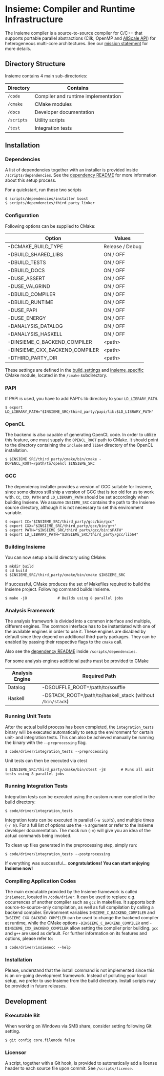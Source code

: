 # Insieme: Compiler and Runtime Infrastructure

The Insieme compiler is a source-to-source compiler for C/C++ that supports
portable parallel abstractions (Cilk, OpenMP and [AllScale API]) for
heterogeneous multi-core architectures. See our [mission statement] for more
details.

[AllScale API]: <http://www.allscale.eu/>
[mission statement]: <http://insieme-compiler.org/mission.html>

## Directory Structure

Insieme contains 4 main sub-directories:

| Directory  | Contains                            |
| ---------- | ----------------------------------- |
| `/code`    | Compiler and runtime implementation |
| `/cmake`   | CMake modules                       |
| `/docs`    | Developer documentation             |
| `/scripts` | Utility scripts                     |
| `/test`    | Integration tests                   |

## Installation

### Dependencies

A list of dependencies together with an installer is provided inside
`/scripts/dependencies`. See the [dependency README] for more information about
this setup process.

[dependency README]: <scripts/dependencies/README.md>

For a quickstart, run these two scripts

    $ scripts/dependencies/installer boost
    $ scripts/dependencies/third_party_linker

### Configuration

Following options can be supplied to CMake:

| Option                         | Values          |
| ------------------------------ | --------------- |
| -DCMAKE_BUILD_TYPE             | Release / Debug |
| -DBUILD_SHARED_LIBS            | ON / OFF        |
| -DBUILD_TESTS                  | ON / OFF        |
| -DBUILD_DOCS                   | ON / OFF        |
| -DUSE_ASSERT                   | ON / OFF        |
| -DUSE_VALGRIND                 | ON / OFF        |
| -DBUILD_COMPILER               | ON / OFF        |
| -DBUILD_RUNTIME                | ON / OFF        |
| -DUSE_PAPI                     | ON / OFF        |
| -DUSE_ENERGY                   | ON / OFF        |
| -DANALYSIS_DATALOG             | ON / OFF        |
| -DANALYSIS_HASKELL             | ON / OFF        |
| -DINSIEME_C_BACKEND_COMPILER   | \<path\>        |
| -DINSIEME_CXX_BACKEND_COMPILER | \<path\>        |
| -DTHIRD_PARTY_DIR              | \<path\>        |

These settings are defined in the [build_settings] and [insieme_specific] CMake
module, located in the `/cmake` subdirectory.

[build_settings]: <cmake/build_settings.cmake>
[insieme_specific]: <cmake/insieme_specific.cmake>

### PAPI

If PAPI is used, you have to add PAPI's lib directory to your `LD_LIBRARY_PATH`.

    $ export LD_LIBRARY_PATH="$INSIEME_SRC/third_party/papi/lib:$LD_LIBRARY_PATH"

### OpenCL

The backend is also capable of generating OpenCL code. In order to utilize this
feature, one must supply the `OPENCL_ROOT` path to CMake. It should point to
the directory containing the `include` and `lib64` directory of the OpenCL
installation.

    $ $INSIEME_SRC/third_party/cmake/bin/cmake -DOPENCL_ROOT=/path/to/opencl $INSIEME_SRC

### GCC

The dependency installer provides a version of GCC suitable for Insieme, since
some distros still ship a version of GCC that is too old for us to work with.
`CC`, `CXX`, `PATH` and `LD_LIBRARY_PATH` should be set accordingly when
building Insieme. We assume `INSIEME_SRC` contains the path to the Insieme
source directory, although it is not necessary to set this environment
variable.

    $ export CC="$INSIEME_SRC/third_party/gcc/bin/gcc"
    $ export CXX="$INSIEME_SRC/third_party/gcc/bin/g++"
    $ export PATH="$INSIEME_SRC/third_party/gcc/bin:$PATH"
    $ export LD_LIBRARY_PATH="$INSIEME_SRC/third_party/gcc/lib64"

### Building Insieme

You can now setup a build directory using CMake:

    $ mkdir build
    $ cd build
    $ $INSIEME_SRC/third_party/cmake/bin/cmake $INSIEME_SRC

If successful, CMake produces the set of Makefiles required to build the
Insieme project. Following command builds Insieme.

    $ make -j8              # Builds using 8 parallel jobs

### Analysis Framework

The analysis framework is divided into a common interface and multiple,
different engines. The common interface has to be instantiated with one of the
available engines in order to use it. These engines are disabled by default
since they depend on additional third-party packages. They can be enabled by
passing their respective flags to the `cmake` call.

Also see the [dependency README] inside `/scripts/dependencies`.

For some analysis engines additional paths must be provided to CMake

| Analysis Engine | Required Path                                              |
| --------------- | ---------------------------------------------------------- |
| Datalog         | -DSOUFFLE_ROOT=/path/to/souffle                            |
| Haskell         | -DSTACK_ROOT=/path/to/haskell_stack (without `/bin/stack`) |

### Running Unit Tests

After the actual build process has been completed, the `integration_tests`
binary will be executed automatically to setup the environment for certain
unit- and integration tests. This can also be achieved manually be running the
binary with the `--preprocessing` flag.

    $ code/driver/integration_tests --preprocessing

Unit tests can then be executed via ctest

    $ $INSIEME_SRC/third_party/cmake/bin/ctest -j8       # Runs all unit tests using 8 parallel jobs

### Running Integration Tests

Integration tests can be executed using the custom runner compiled in the build
directory:

    $ code/driver/integration_tests

Integration tests can be executed in parallel (`-w SLOTS`), and multiple times
(`-r N`). For a full list of options use the `-h` argument or refer to the
Insieme developer documentation. The mock run (`-m`) will give you an idea of
the actual commands being invoked.

To clean up files generated in the preprocessing step, simply run:

    $ code/driver/integration_tests --postprocessing

If everything was successful... **congratulations! You can start enjoying
Insieme now!**

### Compiling Application Codes

The main executable provided by the Insieme framework is called `insiemecc`,
located in `/code/driver`. It can be used to replace e.g. occurrences of
another compiler such as `gcc` in makefiles. It supports both
source-to-source-only compilation, as well as full compilation by calling a
backend compiler.  Environment variables `INSIEME_C_BACKEND_COMPILER` and
`INSIEME_CXX_BACKEND_COMPILER` can be used to change the backend compiler at
runtime, while the CMake options `-DINSIEME_C_BACKEND_COMPILER` and
`-DINSIEME_CXX_BACKEND_COMPILER` allow setting the compiler prior building.
`gcc` and `g++` are used as default. For further information on its features
and options, please refer to:

    $ code/driver/insiemecc --help

### Installation

Please, understand that the install command is not implemented since this is an
on-going development framework. Instead of polluting your local setup, we
prefer to use Insieme from the build directory. Install scripts may be provided
in future releases.

## Development

### Executable Bit

When working on Windows via SMB share, consider setting following Git setting.

    $ git config core.filemode false

### Licensor

A script, together with a Git hook, is provided to automatically add a license
header to each source file upon commit. See `/scripts/license`.
